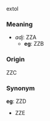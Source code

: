 extol
### Meaning
+ _adj_: ZZA
    + __eg__: ZZB

### Origin

ZZC

### Synonym

__eg__: ZZD

+ ZZE


